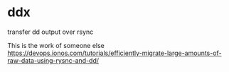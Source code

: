# ddx
transfer dd output over rsync

This is the work of someone else
https://devops.ionos.com/tutorials/efficiently-migrate-large-amounts-of-raw-data-using-rysnc-and-dd/
